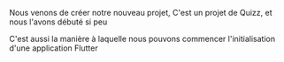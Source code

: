 Nous venons de créer notre nouveau projet,
C'est un projet de Quizz, et nous l'avons débuté si peu

C'est aussi la manière à laquelle nous pouvons commencer l'initialisation d'une application Flutter
